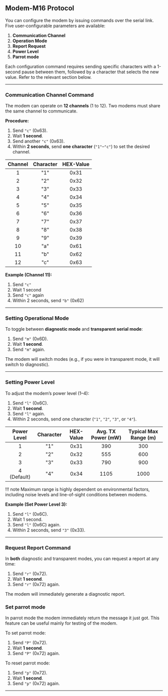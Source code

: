 ## Modem-M16 Protocol

You can configure the modem by issuing commands over the serial link. Five user-configurable parameters are available:

1. **Communication Channel**  
2. **Operation Mode**  
3. **Report Request**  
4. **Power Level**
5. **Parrot mode**

Each configuration command requires sending specific characters with a 1-second pause between them, followed by a character that selects the new value. Refer to the relevant section below.

---

### Communication Channel Command

The modem can operate on **12 channels** (1 to 12). Two modems must share the same channel to communicate.

**Procedure:**

1. Send `"c"` (0x63).  
2. Wait **1 second**.  
3. Send another `"c"` (0x63).  
4. Within **2 seconds**, send **one character** (`"1"`–`"c"`) to set the desired channel.

| **Channel** | **Character** | **HEX-Value** |
|:----------:|:-------------:|:-------------:|
| 1          | "1"           | 0x31          |
| 2          | "2"           | 0x32          |
| 3          | "3"           | 0x33          |
| 4          | "4"           | 0x34          |
| 5          | "5"           | 0x35          |
| 6          | "6"           | 0x36          |
| 7          | "7"           | 0x37          |
| 8          | "8"           | 0x38          |
| 9          | "9"           | 0x39          |
| 10         | "a"           | 0x61          |
| 11         | "b"           | 0x62          |
| 12         | "c"           | 0x63          |

**Example (Channel 11):**
1. Send `"c"`  
2. Wait 1 second  
3. Send `"c"` again  
4. Within 2 seconds, send `"b"` (0x62)  

---

### Setting Operational Mode

To toggle between **diagnostic mode** and **transparent serial mode**:

1. Send `"m"` (0x6D).  
2. Wait **1 second**.  
3. Send `"m"` again.  

The modem will switch modes (e.g., if you were in transparent mode, it will switch to diagnostic).

---

### Setting Power Level

To adjust the modem’s power level (1–4):

1. Send `"l"` (0x6C).  
2. Wait **1 second**.  
3. Send `"l"` again.  
4. Within 2 seconds, send one character (`"1"`, `"2"`, `"3"`, or `"4"`).

| **Power Level** | **Character** | **HEX-Value** | **Avg. TX Power (mW)** | **Typical Max Range (m)** |
|:--------------:|:-------------:|:-------------:|:----------------------:|:-------------------------:|
| 1              | "1"           | 0x31          | 390                    | 300                       |
| 2              | "2"           | 0x32          | 555                    | 600                       |
| 3              | "3"           | 0x33          | 790                    | 900                       |
| 4 (Default)    | "4"           | 0x34          | 1105                   | 1000                      |

!!! note
    Maximum range is highly dependent on environmental factors, including noise levels and line-of-sight conditions between modems.

**Example (Set Power Level 3):**
1. Send `"l"` (0x6C).  
2. Wait 1 second.  
3. Send `"l"` (0x6C) again.  
4. Within 2 seconds, send `"3"` (0x33).  

---

### Request Report Command

In **both** diagnostic and transparent modes, you can request a report at any time:

1. Send `"r"` (0x72).  
2. Wait **1 second**.  
3. Send `"r"` (0x72) again.

The modem will immediately generate a diagnostic report.


### Set parrot mode

In parrot mode the modem immediately return the message it just got. This feature can be useful mainly for testing of the modem.

To set parrot mode:

1. Send `"P"` (0x72).  
2. Wait **1 second**.  
3. Send `"P"` (0x72) again.


To reset parrot mode:

1. Send `"p"` (0x72).  
2. Wait **1 second**.  
3. Send `"p"` (0x72) again.
---